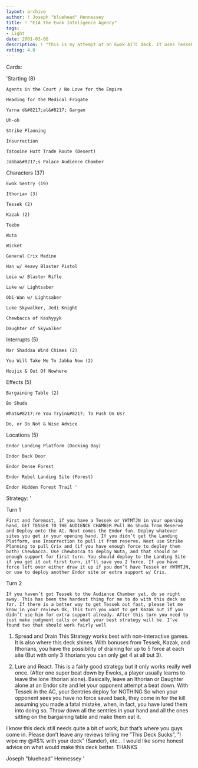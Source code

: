 ```yaml
---
layout: archive
author: ! Joseph "bluehead" Hennessey
title: ! "EIA the Ewok Inteligence Agency"
tags:
- Light
date: 2001-03-06
description: ! "this is my attempt at an Ewok AITC deck. It uses Tessek to enhance the draining/reacting power of the ewok sentry."
rating: 4.0
---
```

Cards: 

'Starting (8)


	Agents in the Court / No Love for the Empire

	Heading for the Medical Frigate

	Yarna d&#8217;al&#8217; Gargan

	Uh-oh

	Strike Planning

	Insurrection

	Tatooine Hutt Trade Route (Desert)

	Jabba&#8217;s Palace Audience Chamber


Characters (37)


	Ewok Sentry (19)

	Ithorian (3)

	Tessek (2)

	Kazak (2)

	Teebo

	Wuta

	Wicket

	General Crix Madine

	Han w/ Heavy Blaster Pistol

	Leia w/ Blaster Rifle

	Luke w/ Lightsaber

	Obi-Wan w/ Lightsaber

	Luke Skywalker, Jedi Knight

	Chewbacca of Kashyyyk

	Daughter of Skywalker


Interrupts (5)


	Nar Shaddaa Wind Chimes (2)

	You Will Take Me To Jabba Now (2)

	Houjix & Out Of Nowhere


Effects (5)


	Bargaining Table (2)

	Bo Shuda

	What&#8217;re You Tryin&#8217; To Push On Us?

	Do, or Do Not & Wise Advice


Locations (5)


	Endor Landing Platform (Docking Bay)

	Endor Back Door

	Endor Dense Forest

	Endor Rebel Landing Site (Forest)

	Endor Hidden Forest Trail '

Strategy: '

Turn 1

	First and foremost, if you have a Tessek or YWTMTJN in your opening hand, GET TESSEK TO THE AUDIENCE CHAMBER Pull Bo Shuda from Reserve and Deploy onto the AC. Next comes the Endor fun. Deploy whatever sites you get in your opening hand. If you didn’t get the Landing Platform, use Insurrection to pull it from reserve. Next use Strike Planning to pull Crix and (if you have enough force to deploy them both) Chewbacca. Use Chewbacca to deploy Wuta, and that should be enough support for first turn. You should deploy to the Landing Site if you get it out first turn, it’ll save you 2 force. If you have force left over either draw it up if you don’t have Tessek or YWTMTJN, or use to deploy another Endor site or extra support w/ Crix.


Turn 2

	If you haven’t got Tessek to the Audience Chamber yet, do so right away. This has been the hardest thing for me to do with this deck so far. If there is a better way to get Tessek out fast, please let me know in your reviews Ok, This turn you want to get Kazak out if you didn’t use him for extra support already. After this turn you need to just make judgment calls on what your best strategy will be. I’ve found two that should work fairly well

1)	Spread and Drain This Strategy works best with non-interactive games. It is also where this deck shines. With bonuses from Tessek, Kazak, and Ithorians, you have the possibility of draining for up to 5 force at each site (But with only 3 Ithorians you can only get 4 at all but 3).

2)	Lure and React. This is a fairly good strategy but it only works really well once. (After one super beat down by Ewoks, a player usually learns to leave the lone Ithorian alone). Basically, leave an Ithorian or Daughter alone at an Endor site and let your opponent attempt a beat down. With Tessek in the AC, your Sentries deploy for NOTHING So when your opponent sees you have no force saved back, they come in for the kill assuming you made a fatal mistake, when, in fact, you have lured them into doing so. Throw down all the sentries in your hand and all the ones sitting on the bargaining table and make them eat it.


I know this deck still needs quite a bit of work, but that’s where you guys come in. Please don’t leave any reviews telling me ”This Deck Sucks”, ”I wipe my @#$% with your deck” (Sander), etc... I would like some honest advice on what would make this deck better. THANKS


Joseph ”bluehead” Hennessey   '